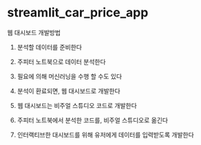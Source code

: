 # streamlit_car_price_app

웹 대시보드 개발방법

1. 분석할 데이터를 준비한다

2. 주피터 노트북으로 데이터 분석한다

3. 필요에 의해 머신러닝을 수행 할 수도 있다

4. 분석이 환료되면, 웹 대시보드로 개발한다

5. 웹 대시보드는 비주얼 스튜디오 코드로 개발한다

6. 주피터 노트북에서 분석한 코드를, 비주얼 스튜디오로 옮긴다

7. 인터랙티브한 대시보드를 위해 유저에게 데이터를 입력받도록 개발한다